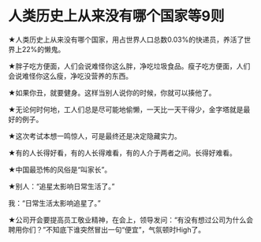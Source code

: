 # 人类历史上从来没有哪个国家等9则

★人类历史上从来没有哪个国家，用占世界人口总数0.03%的快递员，养活了世界上22%的懒鬼。 

★胖子吃方便面，人们会说难怪你这么胖，净吃垃圾食品。瘦子吃方便面，人们会说难怪你这么瘦，净吃没营养的东西。 

★如果你丑，就要健身。这样当别人说你的时候，你就可以揍他了。 

★无论何时何地，工人们总是尽可能地偷懒，一天比一天干得少，金字塔就是最好的例子。 

★这次考试本想一鸣惊人，可是最终还是决定隐藏实力。 

★有的人长得好看，有的人长得难看，有的人介于两者之间。长得好难看。 

★中国最恐怖的风俗是“叫家长”。 

★别人：“追星太影响日常生活了。” 

我：“日常生活太影响追星了。” 

★公司开会要提高员工敬业精神，在会上，领导发问：“有没有想过公司为什么会聘用你们？”不知底下谁突然冒出一句“便宜”，气氛顿时High了。